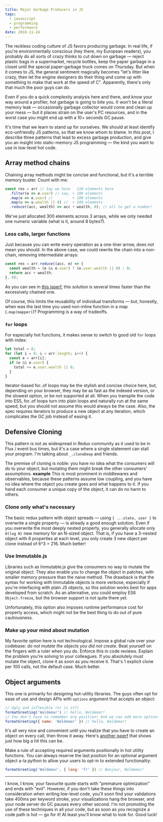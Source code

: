 ```yaml
---
title: Major Garbage Producers in JS
tags:
  - javascript
  - programming
  - performance
date: 2018-11-24
---
```



The reckless coding culture of JS favors producing garbage. In real life, if you're environmentally conscious (hey there, my European readers), you probably do all sorts of crazy thinks to cut down on garbage — reject plastic bags in a supermarket, recycle bottles, keep the paper garbage in a closet until the special paper-garbage truck comes on Thursday. But when it comes to JS, the general sentiment magically becomes "let's litter like crazy, then let the engine designers do their thing and come up with something to make that work at the speed of C". Apparently, there's only that much the poor guys can do.

Even if you do a quick complexity analysis here and there, and know your way around a profiler, hot garbage is going to bite you. It won't be a literal memory leak — occasionally garbage collector would come and clean up your mess — but it places strain on the user's PC resources, and in the worst case you might end up with a 10+ seconds GC pause.

It's time that we learn to stand up for ourselves. We should at least identify eco-unfriendly JS patterns, so that we know whom to blame. In this post, I describe three patterns that lead to excess garbage production, and give you an insight into static-memory JS programming — the kind you want to use in low-level hot code.

## Array method chains

Chaining array methods might be concise and functional, but it's a terrible memory buster. Count with me:

```js
const res = arr // Say we have   110 elements here
  .filter(e => e.user) // say, + 100 elements
  .map(e => e.user) //         + 100 elements
  .map(u => u.wealth || 0) //  + 100 elements
  .reduce((acc, wealth) => acc + wealth, 0); // all to get a number!
```

We've just allocated 300 elements across 3 arrays, while we only needed one numeric variable (what is it, around 8 bytes?).

### Less calls, larger functions

Just because you can write every operation as a one-liner arrow, does not mean you should. In the above case, we could rewrite the chain into a non-chain, removing intermediate arrays:

```js
const res = arr.reduce((acc, e) => {
  const wealth = (e && e.user) ? (e.user.wealth || 0) : 0;
  return acc + wealth;
}, 0);
```

As you can see in [this jsperf](https://jsperf.com/array-chains), this solution is several times faster than the excessively chained one.

Of course, this limits the reusability of individual transforms — but, honestly, when was the last time you used non-inline function in a map (`.map(mapper)`)? Programming is a way of tradeoffs.

### `for` loops

For especially hot functions, it makes sense to switch to good old `for` loops with index:

```js
let total = 0;
for (let i = 0; i < arr.length; i++) {
  const e = arr[i];
  if (e && e.user) {
    total += e.user.wealth || 0;
  }
}
```

Iterator-based for..of loops may be the stylish and concise choice here, but, depending on your browser, they may be as fast as the indexed version, or the slowest option, or be not supported at all. When you transpile the code into ES5, for..of loops turn into plain loops and naturally run at the same speed, but you should not assume this would always be the case. Also, the spec requires iterators to produce a new object at any iteration, which complicates the GC job instead of easing it.

## Defensive Cloning

This pattern is not as widespread in Redux community as it used to be in Flux / event bus times, but it's a case where a single statement can stall your program. I'm talking about `_.cloneDeep` and friends.

The premise of cloning is noble: you have no idea what the consumers will do to your object, but mutating them might break the other consumers' assumptions. **example** This is most prominent in middlewares and observables, because these patterns assume low coupling, and you have no idea where the object you create goes and what happens to it. If you hand each consumer a unique copy of the object, it can do no harm to others.

### Clone only what's necessary

The basic redux pattern with object spreads — using `{ ...state, user }` to overwrite a single property — is already a good enough solution. Even if you overwrite the most deeply nested property, you generally allocate only `O(log N)` new memory for an N-sized object. That is, if you have a 3-nested object with 6 properties at each level, you only create 3 new object per clone instead of 6^3 = 216. Much better!

### Use Immutable.js

Libraries such as Immutable.js give the consumers no way to mutate the original object. They also enable you to change the object in patches, with smaller memory pressure than the naive method. The drawback is that the syntax for working with Immutable objects is more verbose, especially if you're interfacing with plain JS objects, so this solution works best for apps developed from scratch. As an alternative, you could employ ES6 `Object.freeze`, but the browser support is not quite there yet.

Unfortunately, this option also imposes runtime performance cost for property access, which might not be the best thing to do out of pure cautiousness.

### Make up your mind about mutation

My favorite option here is not technological. Impose a global rule over your codebase: *do not mutate the objects you did not create.* Beat yourself on the fingers with a ruler when you do. Enforce this in code reviews. Explain the problem you're solving to your colleagues. If you absolutely must mutate the object, clone it as soon as you receive it. That's 1 explicit clone per 100 calls, not the default case. Much better.

## Object arguments

This one is primarily for designing hot-utility libraries. The guys often opt for ease of use and design APIs with `options` argument that accepts an object:

```js
// Ugly and inflexible (or is it?)
formatGreeting('Waldemar') // hello, Waldemar!
// You don't have to remember arg position! And we can add more options later.
formatGreeting({ name: 'Waldemar' }) // hello, Waldemar!
```

It's all very nice and convenient until you realize that you have to create an object on every call, then throw it away. Here's [another jsperf](https://jsperf.com/object-vs-positional-args) that shows just how big a hit this can be.

Make a rule of accepting required arguments positionally in hot utility functions. You can always reserve the last position for an optional argument object a-la python to allow your users to opt-in to extended functionality:

```js
formatGreeting('Waldemar', { lang: 'fr' }) // Bonjour, Waldemar!
```

---

I know, I know, your favourite quote starts with "premature optimization" and ends with "evil". However, if you don't take these things into consideration when writing low-level code, you'll soon find your validations take 400ms per keyword stroke, your visualizations hang the browser, and your node server do GC pauses every other second. I'm not promoting the use of these techniques in all your code, but as soon as you recognize a code path is hot — go for it! At least you'll know what to look for. Good luck!
